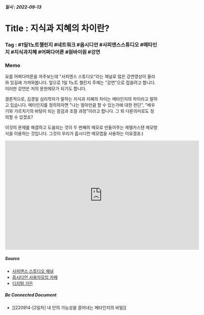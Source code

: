 ##### 일시 : 2022-09-13

# Title : 지식과 지혜의 차이란?

### **Tag** : #1일1노트챌린지 #네트워크 #옵시디언 #사피앤스스튜디오 #메타인지 #지식과지혜 #어쩌다어른 #원바이원 #강연

### Memo
요즘 어쩌다어른을 자주보는데 "사피엔스 스튜디오"라는 채널로 많은 강연영상이 올라와 있길래 가져와봅니다. 앞으로 1일 1노트 챌린지 주제는 "강연"으로 잡을려고 합니다. 이러한 강연은 저의 문헌메모가 되기도 합니다.

결론적으로, 김경일 심리학자가 말하는 지식과 지혜의 차이는 메타인지의 차이라고 말하고 있습니다. 메타인지를 정의하자면 "나는 얼마만큼 할 수 있는가에 대한 판단", "배우기와 가르치기의 바탕이 되는 점검과 조절 과정"이라고 합니다. 그 외 다른의미로도 정의할 수 있겠죠?

이것의 문제를 해결하고 도움되는 것이 두 번째의 메모로 만들어주는 제텔카스텐 메모방식을 이용하는 것입니다. 그것이 우리가 옵시디언 메모앱을 사용하는 이유겠죠:)

<iframe width="640" height="360" src="https://www.youtube.com/embed/bi8Mo7aZ8bM" title="[#티전드] 분명히 아는데 설명을 못하겠다면? 당신은 모르는 겁니다! 상위 0.1% 학생들에게서 공통적으로 나타난다는 '그 행동'의 비밀🤫 | #어쩌다어른" frameborder="0" allow="accelerometer; autoplay; clipboard-write; encrypted-media; gyroscope; picture-in-picture" allowfullscreen></iframe>

##### Source
- [사피앤스 스튜디오 채널](https://youtu.be/bi8Mo7aZ8bM)
- [옵시디언 사용자모임 카페](https://cafe.naver.com/obsidianary/1647)
- [디지털 가든](https://chunghasull.netlify.app/220913-1일차-지식과-지혜의-차이란)

##### Be Connected Document
- [[220914-[2일차] 내 안의 가능성을 끌어내는 메타인지의 비밀]]